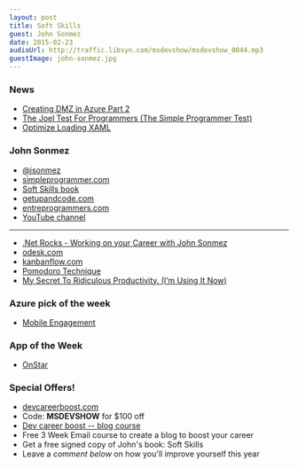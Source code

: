 ```yaml
---
layout: post
title: Soft Skills
guest: John Sonmez
date: 2015-02-23
audioUrl: http://traffic.libsyn.com/msdevshow/msdevshow_0044.mp3
guestImage: john-sonmez.jpg
---
```


### News

 - [Creating DMZ in Azure Part 2](http://www.rajinders.com/2014/11/08/creating-dmz-in-azure-part-ii/)
 - [The Joel Test For Programmers (The Simple Programmer Test)](http://simpleprogrammer.com/2015/02/16/joel-test-programmers-simple-programmer-test/)
 - [Optimize Loading XAML](https://msdn.microsoft.com/en-us/library/windows/apps/hh994641.aspx?utm_content=buffere5ad6&utm_medium=social&utm_source=twitter.com&utm_campaign=buffer)

### John Sonmez

 - [@jsonmez](https://twitter.com/jsonmez)
 - [simpleprogrammer.com](http://simpleprogrammer.com)
 - [Soft Skills book](http://simpleprogrammer.com/softskills)
 - [getupandcode.com](http://getupandcode.com/)
 - [entreprogrammers.com](http://entreprogrammers.com/)
 - [YouTube channel](https://www.youtube.com/user/jsonmez)

-----------

 - [.Net Rocks - Working on your Career with John Sonmez](http://www.dotnetrocks.com/default.aspx?showNum=1088)
 - [odesk.com](https://www.odesk.com/)
 - [kanbanflow.com](https://kanbanflow.com/)
 - [Pomodoro Technique](http://en.wikipedia.org/wiki/Pomodoro_Technique)
 - [My Secret To Ridiculous Productivity. (I’m Using It Now)](http://simpleprogrammer.com/2014/02/17/secret-ridiculous-productivity-im-using-now/)

### Azure pick of the week

 - [Mobile Engagement](http://azure.microsoft.com/en-us/services/mobile-engagement/)

### App of the Week

 - [OnStar](http://www.windowsphone.com/s?appid=db6cb7fa-def1-4350-83cd-dad8ec4bd5b4)

### Special Offers!

 - [devcareerboost.com](http://devcareerboost.com)
  - Code: **MSDEVSHOW** for $100 off
 - [Dev career boost -- blog course](http://devcareerboost.com/blog-course)
  - Free 3 Week Email course to create a blog to boost your career
 - Get a free signed copy of John's book: Soft Skills
  - Leave a *comment below* on how you'll improve yourself this year
 